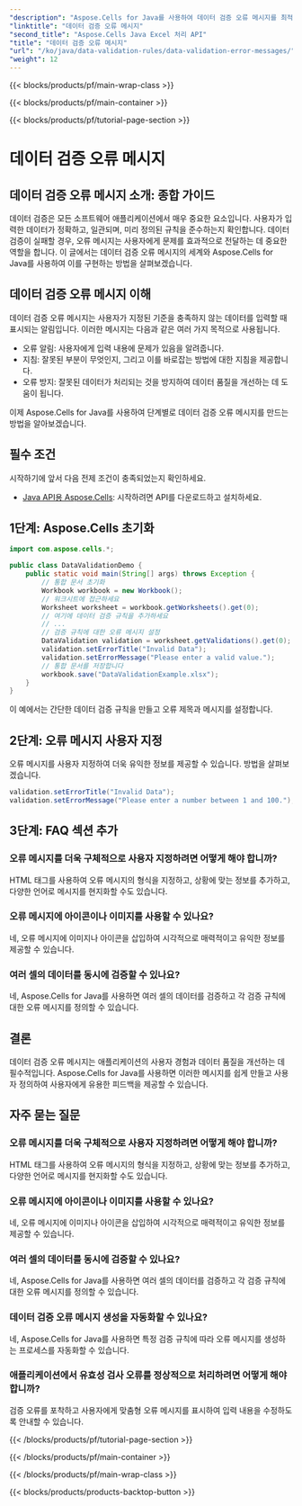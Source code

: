 ```yaml
---
"description": "Aspose.Cells for Java를 사용하여 데이터 검증 오류 메시지를 최적화하세요. 사용자 경험을 만들고, 맞춤 설정하고, 개선하는 방법을 알아보세요."
"linktitle": "데이터 검증 오류 메시지"
"second_title": "Aspose.Cells Java Excel 처리 API"
"title": "데이터 검증 오류 메시지"
"url": "/ko/java/data-validation-rules/data-validation-error-messages/"
"weight": 12
---
```


{{< blocks/products/pf/main-wrap-class >}}

{{< blocks/products/pf/main-container >}}

{{< blocks/products/pf/tutorial-page-section >}}

# 데이터 검증 오류 메시지


## 데이터 검증 오류 메시지 소개: 종합 가이드

데이터 검증은 모든 소프트웨어 애플리케이션에서 매우 중요한 요소입니다. 사용자가 입력한 데이터가 정확하고, 일관되며, 미리 정의된 규칙을 준수하는지 확인합니다. 데이터 검증이 실패할 경우, 오류 메시지는 사용자에게 문제를 효과적으로 전달하는 데 중요한 역할을 합니다. 이 글에서는 데이터 검증 오류 메시지의 세계와 Aspose.Cells for Java를 사용하여 이를 구현하는 방법을 살펴보겠습니다.

## 데이터 검증 오류 메시지 이해

데이터 검증 오류 메시지는 사용자가 지정된 기준을 충족하지 않는 데이터를 입력할 때 표시되는 알림입니다. 이러한 메시지는 다음과 같은 여러 가지 목적으로 사용됩니다.

- 오류 알림: 사용자에게 입력 내용에 문제가 있음을 알려줍니다.
- 지침: 잘못된 부분이 무엇인지, 그리고 이를 바로잡는 방법에 대한 지침을 제공합니다.
- 오류 방지: 잘못된 데이터가 처리되는 것을 방지하여 데이터 품질을 개선하는 데 도움이 됩니다.

이제 Aspose.Cells for Java를 사용하여 단계별로 데이터 검증 오류 메시지를 만드는 방법을 알아보겠습니다.

## 필수 조건

시작하기에 앞서 다음 전제 조건이 충족되었는지 확인하세요.

- [Java API용 Aspose.Cells](https://releases.aspose.com/cells/java/): 시작하려면 API를 다운로드하고 설치하세요.

## 1단계: Aspose.Cells 초기화

```java
import com.aspose.cells.*;

public class DataValidationDemo {
    public static void main(String[] args) throws Exception {
        // 통합 문서 초기화
        Workbook workbook = new Workbook();
        // 워크시트에 접근하세요
        Worksheet worksheet = workbook.getWorksheets().get(0);
        // 여기에 데이터 검증 규칙을 추가하세요
        // ...
        // 검증 규칙에 대한 오류 메시지 설정
        DataValidation validation = worksheet.getValidations().get(0);
        validation.setErrorTitle("Invalid Data");
        validation.setErrorMessage("Please enter a valid value.");
        // 통합 문서를 저장합니다
        workbook.save("DataValidationExample.xlsx");
    }
}
```

이 예에서는 간단한 데이터 검증 규칙을 만들고 오류 제목과 메시지를 설정합니다.

## 2단계: 오류 메시지 사용자 지정

오류 메시지를 사용자 지정하여 더욱 유익한 정보를 제공할 수 있습니다. 방법을 살펴보겠습니다.

```java
validation.setErrorTitle("Invalid Data");
validation.setErrorMessage("Please enter a number between 1 and 100.");
```

## 3단계: FAQ 섹션 추가

### 오류 메시지를 더욱 구체적으로 사용자 지정하려면 어떻게 해야 합니까?

HTML 태그를 사용하여 오류 메시지의 형식을 지정하고, 상황에 맞는 정보를 추가하고, 다양한 언어로 메시지를 현지화할 수도 있습니다.

### 오류 메시지에 아이콘이나 이미지를 사용할 수 있나요?

네, 오류 메시지에 이미지나 아이콘을 삽입하여 시각적으로 매력적이고 유익한 정보를 제공할 수 있습니다.

### 여러 셀의 데이터를 동시에 검증할 수 있나요?

네, Aspose.Cells for Java를 사용하면 여러 셀의 데이터를 검증하고 각 검증 규칙에 대한 오류 메시지를 정의할 수 있습니다.

## 결론

데이터 검증 오류 메시지는 애플리케이션의 사용자 경험과 데이터 품질을 개선하는 데 필수적입니다. Aspose.Cells for Java를 사용하면 이러한 메시지를 쉽게 만들고 사용자 정의하여 사용자에게 유용한 피드백을 제공할 수 있습니다.

## 자주 묻는 질문

### 오류 메시지를 더욱 구체적으로 사용자 지정하려면 어떻게 해야 합니까?

HTML 태그를 사용하여 오류 메시지의 형식을 지정하고, 상황에 맞는 정보를 추가하고, 다양한 언어로 메시지를 현지화할 수도 있습니다.

### 오류 메시지에 아이콘이나 이미지를 사용할 수 있나요?

네, 오류 메시지에 이미지나 아이콘을 삽입하여 시각적으로 매력적이고 유익한 정보를 제공할 수 있습니다.

### 여러 셀의 데이터를 동시에 검증할 수 있나요?

네, Aspose.Cells for Java를 사용하면 여러 셀의 데이터를 검증하고 각 검증 규칙에 대한 오류 메시지를 정의할 수 있습니다.

### 데이터 검증 오류 메시지 생성을 자동화할 수 있나요?

네, Aspose.Cells for Java를 사용하면 특정 검증 규칙에 따라 오류 메시지를 생성하는 프로세스를 자동화할 수 있습니다.

### 애플리케이션에서 유효성 검사 오류를 정상적으로 처리하려면 어떻게 해야 합니까?

검증 오류를 포착하고 사용자에게 맞춤형 오류 메시지를 표시하여 입력 내용을 수정하도록 안내할 수 있습니다.

{{< /blocks/products/pf/tutorial-page-section >}}

{{< /blocks/products/pf/main-container >}}

{{< /blocks/products/pf/main-wrap-class >}}

{{< blocks/products/products-backtop-button >}}